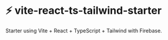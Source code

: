 # ⚡ vite-react-ts-tailwind-starter

Starter using Vite + React + TypeScript + Tailwind with Firebase.
